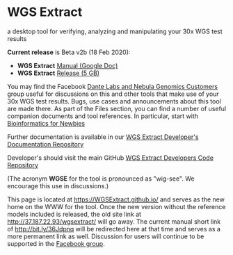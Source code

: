 # WGS Extract
a desktop tool for verifying, analyzing and manipulating your 30x WGS test results

__Current release__ is Beta v2b (18 Feb 2020):
* **WGS Extract** [Manual (Google Doc)](http://bit.ly/36Jdpnq)
* **WGS Extract** [Release (5 GB)](http://37.187.22.93/wgsextract/WGSExtractBeta.zip)

You may find the Facebook [Dante Labs and Nebula Genomics Customers](https://www.facebook.com/groups/373644229897409/) group useful for discussions on this and other tools that make use of your 30x WGS test results. Bugs, use cases and announcements about this tool are made there.  As part of the Files section, you can find a number of useful companion documents and tool references.  In particular, start with [Bioinformatics for Newbies](http://bit.ly/38jnxnK)

Further documentation is available in our [WGS Extract Developer's Documentation Repository](../../WGSExtract-Dev/docs)

Developer's should visit the main GitHub [WGS Extract Developers Code Repository](../../WGSExtract-Dev/)

(The acronym **WGSE** for the tool is pronounced as "wig-see". We encourage this use in discussions.)

This page is located at https://WGSExtract.github.io/ and serves as the new home on the WWW for the tool. Once the new version without the reference models included is released, the old site link at http://37.187.22.93/wgsextract/ will go away. The current manual short link of http://bit.ly/36Jdpnq will be redirected here at that time and serves as a more permanent link as well. Discussion for users will continue to be supported in the [Facebook group](https://www.facebook.com/groups/373644229897409/).
